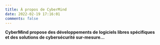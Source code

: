 ```yaml
---
title: À propos de CyberMind
date: 2022-02-19 17:16:01
comments: false
---
```


**CyberMind propose des développements de logiciels libres spécifiques et des solutions de cybersécurité sur-mesure...**
